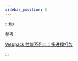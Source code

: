 ```yaml
---
sidebar_position: 5
---
```


:::tip

参考：

[Webpack 性能系列二：多进程打包](https://mp.weixin.qq.com/s/Jh37R0ooECzK2VDTTorgzA)

:::